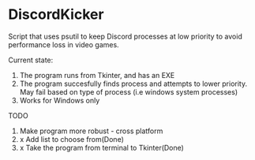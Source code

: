 # DiscordKicker
Script that uses psutil to keep Discord processes at low priority to avoid performance loss in video games.
  
Current state:
  1. The program runs from Tkinter, and has an EXE
  2. The program succesfully finds process and attempts to lower priority. May fail based on type of process (i.e windows system processes) 
  3. Works for Windows only
  
TODO 
  1.  Make program more robust - cross platform 
  2. x  Add list to choose from(Done)
  3. x Take the program from terminal to Tkinter(Done)



